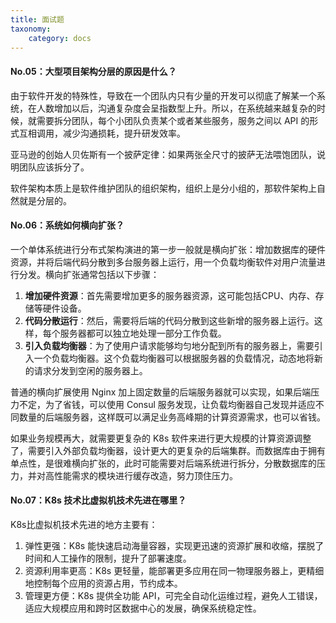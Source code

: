```yaml
---
title: 面试题
taxonomy:
    category: docs
---
```


#### No.05：大型项目架构分层的原因是什么？

由于软件开发的特殊性，导致在一个团队内只有少量的开发可以彻底了解某一个系统，在人数增加以后，沟通复杂度会呈指数型上升。所以，在系统越来越复杂的时候，就需要拆分团队，每个小团队负责某个或者某些服务，服务之间以 API 的形式互相调用，减少沟通损耗，提升研发效率。

亚马逊的创始人贝佐斯有一个披萨定律：如果两张全尺寸的披萨无法喂饱团队，说明团队应该拆分了。

软件架构本质上是软件维护团队的组织架构，组织上是分小组的，那软件架构上自然就是分层的。

#### No.06：系统如何横向扩张？

一个单体系统进行分布式架构演进的第一步一般就是横向扩张：增加数据库的硬件资源，并将后端代码分散到多台服务器上运行，用一个负载均衡软件对用户流量进行分发。横向扩张通常包括以下步骤：

1. **增加硬件资源**：首先需要增加更多的服务器资源，这可能包括CPU、内存、存储等硬件设备。
2. **代码分散运行**：然后，需要将后端的代码分散到这些新增的服务器上运行。这样，每个服务器都可以独立地处理一部分工作负载。
3. **引入负载均衡器**：为了使用户请求能够均匀地分配到所有的服务器上，需要引入一个负载均衡器。这个负载均衡器可以根据服务器的负载情况，动态地将新的请求分发到空闲的服务器上。

普通的横向扩展使用 Nginx 加上固定数量的后端服务器就可以实现，如果后端压力不定，为了省钱，可以使用 Consul 服务发现，让负载均衡器自己发现并适应不同数量的后端服务器，这样既可以满足业务高峰期的计算资源需求，也可以省钱。

如果业务规模再大，就需要更复杂的 K8s 软件来进行更大规模的计算资源调整了，需要引入外部负载均衡器，设计更大的更复杂的后端集群。而数据库由于拥有单点性，是很难横向扩张的，此时可能需要对后端系统进行拆分，分散数据库的压力，并对高性能需求的模块进行缓存改造，努力顶住压力。

#### No.07：K8s 技术比虚拟机技术先进在哪里？

K8s比虚拟机技术先进的地方主要有：

1. 弹性更强：K8s 能快速启动海量容器，实现更迅速的资源扩展和收缩，摆脱了时间和人工操作的限制，提升了部署速度。
2. 资源利用率更高：K8s 更轻量，能部署更多应用在同一物理服务器上，更精细地控制每个应用的资源占用，节约成本。
3. 管理更方便：K8s 提供全功能 API，可完全自动化运维过程，避免人工错误，适应大规模应用和跨时区数据中心的发展，确保系统稳定性。
